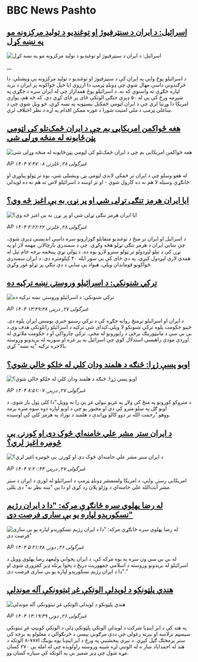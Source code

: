 # BBC News Pashto## [اسرائیل: د ایران د سنټرفیوژ او توغندیو د تولید مرکزونه مو په نښه کړل](https://www.bbc.co.uk/pashto/live/c8xgz07qqdgt?at_campaign=githubrss)![اسرائیل: د ایران د سنټرفیوژ او توغندیو د تولید مرکزونه مو په نښه کړل](https://ichef.bbci.co.uk/ace/standard/240/cpsprodpb/44e0/live/7a951cf0-4c2c-11f0-86d5-3b52b53af158.png)__د اسرائیلو پوځ وایي په ایران کې د سنټرفیوژ او توغندیو د تولید مرکزونه یې ویشتلي. دا څرګندونې داسې مهال شوي چې ډونلډ ټرمپ دا ارزوي ایا خپل ځواکونه پر ایران د برید لپاره جګړې ته واستوي که نه. د اسرائیلو پوځ همداراز چې له ایران سره د جګړې په شپږمه ورځ کې یې له ۵۰ ډېرې جنګي الوتکې ځای پر ځای کړې دي.
که څه هم، یوازې امریکا دا وړتیا لري چې د ایران اټومي ځمکتل بنسټونه په نښه کړي، خو ویل شوي چې د ښاغلي ټرمپ د ملي امنیت شورا د غوره ممکن اقدام په اړه د نظر اختلاف لري.## [هغه ځواکمن امریکایی بم چې د ایران ځمک‌تلو کې اټومي پټن‌ځایونه له منځه وړلی شي](https://www.bbc.com/pashto/articles/c4g8dl51w3lo?at_campaign=githubrss)![هغه ځواکمن امریکایی بم چې د ایران ځمک‌تلو کې اټومي پټن‌ځایونه له منځه وړلی شي](https://ichef.bbci.co.uk/ace/standard/240/cpsprodpb/3fbd/live/b7edd020-4c17-11f0-8c47-237c2e4015f5.png)_AP ۱۴۰۴ غبرگولی ۲۸, څلرنۍ ۷:۴۷:۰۸_له هغو وسلو چې د ایران تر ځمکې لاندې اټومي بټۍ ویشتلی شي، یوه تر ټولو پیاوړې او ځانګړې وسیله لا هم نه ده کارول شوې - او تر اوسه د اسرائیلو لاس ته هم نه ده لوېدلې:## [ایا ایران هرمز تنګی تړلی شي او پر نړۍ به یې اغېز څه وي؟](https://www.bbc.com/pashto/articles/c2k1jyq5q2go?at_campaign=githubrss)![ایا ایران هرمز تنګی تړلی شي او پر نړۍ به یې اغېز څه وي؟](https://ichef.bbci.co.uk/ace/standard/240/cpsprodpb/e1fc/live/3d954fc0-4aef-11f0-a466-d54f65b60deb.jpg)_AP ۱۴۰۴ غبرگولی ۲۸, څلرنۍ ۲:۲۶:۲۲_د اسرائیل او ایران تر منځ د توغندیو متقابلو ګوزارونو سره داسې اندېښنې ډېرې شوې، چې ښايي ایران د هرمز تنګي تړلو هڅه وکړي، چې د سمندري بارچالانۍ مهمه لار او په نړۍ کې د تېلو لېږدولو تر ټولو سترو لارو یوه ده.
د ټولې نړې پینځمه برخه خام تېل له همدې لارې لېږدول کېږي، په دې ځای کې یې سور ایله ۴۰ کیلومتره دی. د ایران سمندري ځواکونو قوماندان ویلي، هېواد یې ښايي د دې تنګي پر تړلو غور وکړي.## [ ترکي شنونکي: د اسرائیلو وروستۍ نښه ترکیه ده](https://www.bbc.com/pashto/articles/c1e0pvd4e9po?at_campaign=githubrss)![ ترکي شنونکي: د اسرائیلو وروستۍ نښه ترکیه ده](https://ichef.bbci.co.uk/ace/standard/240/cpsprodpb/6915/live/7d1af800-4b7d-11f0-8c47-237c2e4015f5.jpg)_AP ۱۴۰۴ غبرگولی ۲۷, درېنۍ ۱۳:۴۹:۳۸_د ایران او اسرائیلو ترمنځ روانه جګړه کې د ترکي رسنیو خبري پوښښ ایران پلوه دی. ځینو حکومت پلوه ترکي شنونکو لا ویلي،کېدای شي ترکیه د اسرائیلو راتلونکی هدف وي.د بي بي سي د مانیټورینګ برخې د راپورونو له مخې، ترکي چارواکي او د حکومت ملاتړي له اوږدې مودې راهیسې استدلال کوي چې اسرائیل به پر غزه او سوریه له بریدونو وروسته بالاخره ترکیه "په نښه" کړي.## [اوبو پسې ژړا: څنګه د هلمند ودان کلي له خلکو  خالي شوي؟](https://www.bbc.com/pashto/articles/c331g7ppzvdo?at_campaign=githubrss)![اوبو پسې ژړا: څنګه د هلمند ودان کلي له خلکو  خالي شوي؟](https://ichef.bbci.co.uk/ace/standard/240/cpsprodpb/8edd/live/f6537c70-4852-11f0-bbaa-4bc03e0665b7.jpg)_AP ۱۴۰۴ غبرگولی ۲۷, درېنۍ ۸:۵۱:۰۷_د متروکو کورونو په منځ‌ کې ولاړ په غریو  نیولي غږ یې را ته وویل."دا کلی ټول بار شوی. د اوبو ګل په سلو مترو کې دی او مجبور یو چې د اوبو لپاره دوه سوه متره برمه ووهو."رحمت الله تر دوو کالو وړاندې د هلمند د نوزاد په هرمز کلي‌ کې اوسېده.## [د ایران ستر مشر علي خامنه‌اي څوک دی او کورنۍ یې څومره اغېز لري؟](https://www.bbc.com/pashto/articles/c8rpxy78r13o?at_campaign=githubrss)![د ایران ستر مشر علي خامنه‌اي څوک دی او کورنۍ یې څومره اغېز لري؟](https://ichef.bbci.co.uk/ace/standard/240/cpsprodpb/cd40/live/b7bcc360-4b7a-11f0-8c47-237c2e4015f5.jpg)_AP ۱۴۰۴ غبرگولی ۲۷, درېنۍ ۷:۲۰:۴۳_امریکايي رسنۍ وايي، د امريکا ولسمشر ډونلډ ټرمپ د اسرائیلو له لوري د ايران د ستر مشر آيت‌الله علي خامنه‌اي د وژلو پلان رد کړی او دا يې "ښه نظر نه" دی بللی.## [له رضا پهلوي سره ځانګړې مرکه: "دا د ایران رژیم نسکورېدو لپاره یو بې ساری فرصت دی"](https://www.bbc.com/pashto/articles/cj3j36zl0z4o?at_campaign=githubrss)![له رضا پهلوي سره ځانګړې مرکه: "دا د ایران رژیم نسکورېدو لپاره یو بې ساری فرصت دی"](https://ichef.bbci.co.uk/ace/standard/240/cpsprodpb/ddfc/live/684900a0-4a71-11f0-84b6-6bf0f66205f1.jpg)_AP ۱۴۰۴ غبرگولی ۲۶, دونۍ ۵:۲۱:۲۸_له بي بي سي ون سره په یوه مرکه کې، د ایران پخواني ولیعهد رضا پهلوي وویل د اسرائیلو له بریدونو وروسته د اسلامي جمهوریت دریځ  د پخوا پرتله ډېر کمزوری شوی او "دا د ایران رژیم نسکورېدو لپاره یو بې ساری فرصت دی."## [هندي پلټونکو د لوېدلې الوتکې غږ ثبتوونکې آله موندلې](https://www.bbc.com/pashto/articles/c5y788kw0j8o?at_campaign=githubrss)![هندي پلټونکو د لوېدلې الوتکې غږ ثبتوونکې آله موندلې](https://ichef.bbci.co.uk/ace/standard/240/cpsprodpb/1dc3/live/722d9dd0-4aba-11f0-9d93-ada6730157cc.jpg)_AP ۱۴۰۴ غبرگولی ۲۶, دونۍ ۱۴:۱۹:۳۹_په هند کې د ایر اینډیا شرکت د لوېدلې الوتکې پلټونکې ډلې د الوتکې کوپېټ غږ ثبتونکې سیسټم ترلاسه او بېرته رغولی چې ددې مرګونې پېښې د څرنګوالي د معلولو په برخه کې ستر پرمختګ ګڼل کېږي.
د تېرې پنجشنبې په ورځ د ایر اینډيا یوه بوینګ  ا۷۸۷-۸ الوتکه د هند له احمداباد ښار ه له الوتنې لږه شېبه وروسته راولوېده چې له امله یې ۲۷۰ کسان مړه شول چې ډېر شمېر يې په الوتکه کې سپاره کسان وو.